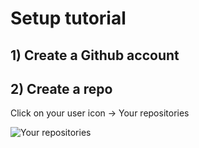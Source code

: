 # Setup tutorial

## 1) Create a Github account
## 2) Create a repo
Click on your user icon -> Your repositories

![Your repositories](Ranapop/web-course/blob/master/images/tutorial/repositories.png)
